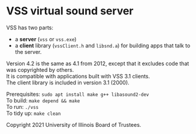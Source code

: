 # VSS virtual sound server

VSS has two parts:
- a **server** (`vss` or `vss.exe`)
- a **client** library (`vssClient.h` and `libsnd.a`) for building apps that talk to the server.

Version 4.2 is the same as 4.1 from 2012, except that it excludes code that was copyrighted by others.  
It is compatible with applications built with VSS 3.1 clients.  
The client library is included in version 3.1 (2000).

Prerequisites: `sudo apt install make g++ libasound2-dev`  
To build: `make depend && make`  
To run: `./vss`  
To tidy up: `make clean`

Copyright 2021 University of Illinois Board of Trustees.
